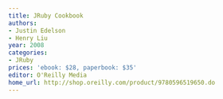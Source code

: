 ```yaml
---
title: JRuby Cookbook
authors:
- Justin Edelson
- Henry Liu
year: 2008
categories:
- JRuby
prices: 'ebook: $28, paperbook: $35'
editor: O'Reilly Media
home_url: http://shop.oreilly.com/product/9780596519650.do
---
```

